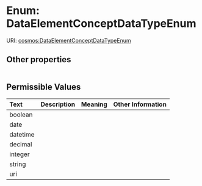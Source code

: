 
# Enum: DataElementConceptDataTypeEnum




URI: [cosmos:DataElementConceptDataTypeEnum](https://www.cdisc.org/cosmos/1-0DataElementConceptDataTypeEnum)


## Other properties

|  |  |  |
| --- | --- | --- |

## Permissible Values

| Text | Description | Meaning | Other Information |
| :--- | :---: | :---: | ---: |
| boolean |  |  |  |
| date |  |  |  |
| datetime |  |  |  |
| decimal |  |  |  |
| integer |  |  |  |
| string |  |  |  |
| uri |  |  |  |

